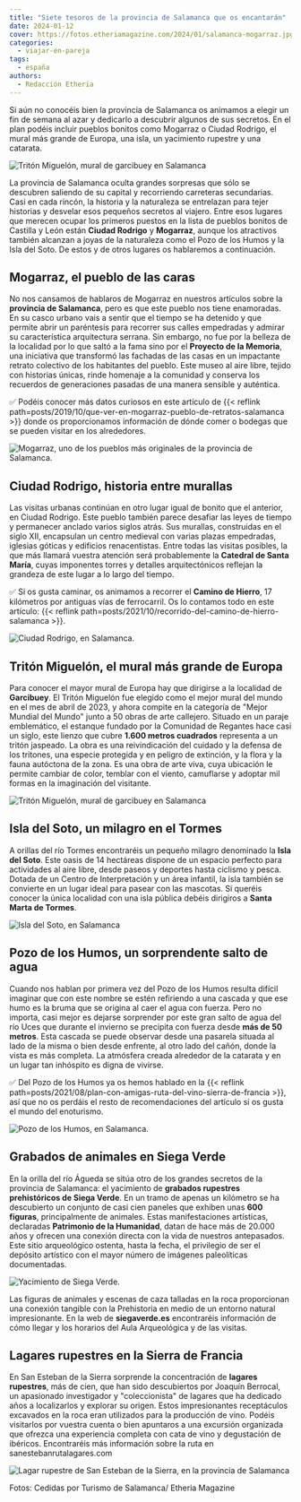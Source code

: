 ```yaml
---
title: "Siete tesoros de la provincia de Salamanca que os encantarán"
date: 2024-01-12
cover: https://fotos.etheriamagazine.com/2024/01/salamanca-mogarraz.jpg
categories: 
  - viajar-en-pareja
tags: 
  - españa
authors: 
  - Redacción Etheria
---
```


Si aún no conocéis bien la provincia de Salamanca os animamos a elegir un fin de semana 
al azar y dedicarlo a descubrir algunos de sus secretos. En el plan podéis incluir 
pueblos bonitos como Mogarraz o Ciudad Rodrigo, el mural más grande de Europa, una isla, 
un yacimiento rupestre y una catarata. 

![Tritón Miguelón, mural de garcibuey en Salamanca](https://fotos.etheriamagazine.com/2024/01/salamanca-Triton-Miguelon.jpg "Tritón Miguelón, el mural más grande Europa.")

La provincia de Salamanca oculta grandes sorpresas que sólo se descubren saliendo de su 
capital y recorriendo carreteras secundarias. Casi en cada rincón, la historia y la 
naturaleza se entrelazan para tejer historias y desvelar esos pequeños secretos al 
viajero. Entre esos lugares que merecen ocupar los primeros puestos en la lista de 
pueblos bonitos de Castilla y León están **Ciudad Rodrigo** y **Mogarraz**, aunque los 
atractivos también alcanzan a joyas de la naturaleza como el Pozo de los Humos y la Isla 
del Soto. De estos y de otros lugares os hablaremos a continuación. 

## Mogarraz, el pueblo de las caras

No nos cansamos de hablaros de Mogarraz en nuestros artículos sobre la **provincia de 
Salamanca**, pero es que este pueblo nos tiene enamoradas. En su casco urbano vais a 
sentir que el tiempo se ha detenido y que permite abrir un paréntesis para recorrer sus 
calles empedradas y admirar su característica arquitectura serrana. Sin embargo, no fue 
por la belleza de la localidad por lo que saltó a la fama sino por el **Proyecto de la 
Memoria**, una iniciativa que transformó las fachadas de las casas en un impactante 
retrato colectivo de los habitantes del pueblo. Este museo al aire libre, tejido con 
historias únicas, rinde homenaje a la comunidad y conserva los recuerdos de generaciones 
pasadas de una manera sensible y auténtica. 

✅ Podéis conocer más datos curiosos en este artículo de {{< reflink 
path=posts/2019/10/que-ver-en-mogarraz-pueblo-de-retratos-salamanca >}} donde os 
proporcionamos información de dónde comer o bodegas que se pueden visitar en los 
alrededores. 

![Mogarraz, uno de los pueblos más originales de la provincia de Salamanca.](https://fotos.etheriamagazine.com/2024/01/salamanca-mogarraz.jpg "Mogarraz, uno de los pueblos más originales de Salamanca.")

## Ciudad Rodrigo, historia entre murallas

Las visitas urbanas continúan en otro lugar igual de bonito que el anterior, en Ciudad 
Rodrigo. Este pueblo también parece desafiar las leyes de tiempo y permanecer anclado 
varios siglos atrás. Sus murallas, construidas en el siglo XII, encapsulan un centro 
medieval con varias plazas empedradas, iglesias góticas y edificios renacentistas. Entre 
todas las visitas posibles, la que más llamará vuestra atención será probablemente la 
**Catedral de Santa María**, cuyas imponentes torres y detalles arquitectónicos reflejan 
la grandeza de este lugar a lo largo del tiempo. 

✅ Si os gusta caminar, os animamos a recorrer el **Camino de Hierro**, 17 kilómetros por 
antiguas vías de ferrocarril. Os lo contamos todo en este artículo: {{< reflink 
path=posts/2021/10/recorrido-del-camino-de-hierro-salamanca >}}. 

![Ciudad Rodrigo, en Salamanca.](https://fotos.etheriamagazine.com/2024/01/salamanca-Ciudad-Rodrigo.jpg "Ciudad Rodrigo, en Salamanca.")

## Tritón Miguelón, el mural más grande de Europa

Para conocer el mayor mural de Europa hay que dirigirse a la localidad de **Garcibuey**. 
El Tritón Miguelón fue elegido como el mejor mural del mundo en el mes de abril de 2023, 
y ahora compite en la categoría de "Mejor Mundial del Mundo" junto a 50 obras de arte 
callejero. Situado en un paraje emblemático, el estanque fundado por la Comunidad de 
Regantes hace casi un siglo, este lienzo que cubre **1.600 metros cuadrados** representa 
a un tritón jaspeado. La obra es una reivindicación del cuidado y la defensa de los 
tritones, una especie protegida y en peligro de extinción, y la flora y la fauna 
autóctona de la zona. Es una obra de arte viva, cuya ubicación le permite cambiar de 
color, temblar con el viento, camuflarse y adoptar mil formas en la imaginación del 
visitante. 

![Tritón Miguelón, mural de garcibuey en Salamanca](https://fotos.etheriamagazine.com/2024/01/salamanca-Triton-Miguelon.jpg "Tritón Miguelón.")

## Isla del Soto, un milagro en el Tormes

A orillas del río Tormes encontraréis un pequeño milagro denominado la **Isla del 
Soto**. Este oasis de 14 hectáreas dispone de un espacio perfecto para actividades al 
aire libre, desde paseos y deportes hasta ciclismo y pesca. Dotada de un Centro de 
Interpretación y un área infantil, la isla también se convierte en un lugar ideal para 
pasear con las mascotas. Si queréis conocer la única localidad con una isla pública 
debéis dirigiros a **Santa Marta de Tormes**. 

![Isla del Soto, en Salamanca](https://fotos.etheriamagazine.com/2024/01/salamanca-Isla-Soto.jpg "Isla del Soto.")

## Pozo de los Humos, un sorprendente salto de agua

Cuando nos hablan por primera vez del Pozo de los Humos resulta difícil imaginar que con 
este nombre se estén refiriendo a una cascada y que ese humo es la bruma que se origina 
al caer el agua con fuerza. Pero no importa, casi mejor es dejarse sorprender por este 
gran salto de agua del río Uces que durante el invierno se precipita con fuerza desde 
**más de 50 metros**. Esta cascada se puede observar desde una pasarela situada al lado 
de la misma o bien desde enfrente, al otro lado del cañón, donde la vista es más 
completa. La atmósfera creada alrededor de la catarata y en un lugar tan inhóspito es 
digna de vivirse. 

✅ Del Pozo de los Humos ya os hemos hablado en la {{< reflink 
path=posts/2021/08/plan-con-amigas-ruta-del-vino-sierra-de-francia >}}, así que no os 
perdáis el resto de recomendaciones del artículo si os gusta el mundo del enoturismo. 

![Pozo de los Humos, en Salamanca.](https://fotos.etheriamagazine.com/2024/01/salamanca-Pozo-Humos.jpg "Pozo de los Humos, en la provincia de Salamanca.")

## Grabados de animales en Siega Verde

En la orilla del río Águeda se sitúa otro de los grandes secretos de la provincia de 
Salamanca: el yacimiento de **grabados rupestres prehistóricos de Siega Verde**. En un 
tramo de apenas un kilómetro se ha descubierto un conjunto de casi cien paneles que 
exhiben unas **600 figuras**, principalmente de animales. Estas manifestaciones 
artísticas, declaradas **Patrimonio de la Humanidad**, datan de hace más de 20.000 años 
y ofrecen una conexión directa con la vida de nuestros antepasados. Este sitio 
arqueológico ostenta, hasta la fecha, el privilegio de ser el depósito artístico con el 
mayor número de imágenes paleolíticas documentadas. 

![Yacimiento de Siega Verde.](https://fotos.etheriamagazine.com/2024/01/salamanca-Siega-Verde.jpg "Yacimiento de Siega Verde.")

Las figuras de animales y escenas de caza talladas en la roca proporcionan una conexión 
tangible con la Prehistoria en medio de un entorno natural impresionante. En la web de 
**siegaverde.es** encontraréis información de cómo llegar y los horarios del Aula 
Arqueológica y de las visitas. 

## Lagares rupestres en la Sierra de Francia

En San Esteban de la Sierra sorprende la concentración de **lagares rupestres**, más de 
cien, que han sido descubiertos por Joaquín Berrocal, un apasionado investigador y 
"coleccionista" de lagares que ha dedicado años a localizarlos y explorar su origen. 
Estos impresionantes receptáculos excavados en la roca eran utilizados para la 
producción de vino. Podéis visitarlos por vuestra cuenta o bien apuntaros a una 
excursión organizada que ofrezca una experiencia completa con cata de vino y degustación 
de ibéricos. Encontraréis más información sobre la ruta en sanestebanrutalagares.com 

![Lagar rupestre de San Esteban de la Sierra, en la provincia de Salamanca](https://fotos.etheriamagazine.com/2024/01/salamanca-lagar-rupestre.jpg "Lagar rupestre. © Pepa García")

Fotos: Cedidas por Turismo de Salamanca/ Etheria Magazine
